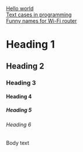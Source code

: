 [Hello world](blog/hello-world)  
[Text cases in programming](blog/text-cases-in-programming)  
[Funny names for Wi-Fi router](blog/funny-names-for-wifi-router)

# Heading 1

## Heading 2

### Heading 3

#### Heading 4

##### Heading 5

###### Heading 6

Body text
